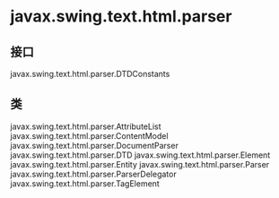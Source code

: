 # javax.swing.text.html.parser

## 接口

javax.swing.text.html.parser.DTDConstants

## 类

javax.swing.text.html.parser.AttributeList
javax.swing.text.html.parser.ContentModel
javax.swing.text.html.parser.DocumentParser
javax.swing.text.html.parser.DTD
javax.swing.text.html.parser.Element
javax.swing.text.html.parser.Entity
javax.swing.text.html.parser.Parser
javax.swing.text.html.parser.ParserDelegator
javax.swing.text.html.parser.TagElement




